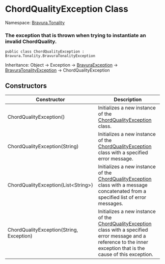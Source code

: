 # ChordQualityException Class

Namespace: [Bravura.Tonality](./Bravura.Tonality.md)

### The exception that is thrown when trying to instantiate an invalid ChordQuality.

```
public class ChordQualityException : Bravura.Tonality.BravuraTonalityException
```

Inheritance: Object -> Exception -> [BravuraException](../Bravura.Common/BravuraException.md) -> [BravuraTonalityException](./BravuraTonalityException.md) -> ChordQualityException

## Constructors
| Constructor | Description |
| --- | --- |
| ChordQualityException() | Initializes a new instance of the [ChordQualityException](./ChordQualityException.md) class. |
| ChordQualityException(String) | Initializes a new instance of the [ChordQualityException](./ChordQualityException.md) class with a specified error message. |
| ChordQualityException(List\<String>) | Initializes a new instance of the [ChordQualityException](./ChordQualityException.md) class with a message concatenated from a specified list of error messages. |
| ChordQualityException(String, Exception) | Initializes a new instance of the [ChordQualityException](./ChordQualityException.md) class with a specified error message and a reference to the inner exception that is the cause of this exception. |

